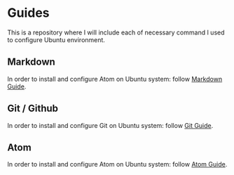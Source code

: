 # Guides
This is a repository where I will include each of necessary command I used to configure Ubuntu environment.

## Markdown
In order to install and configure Atom on Ubuntu system: follow [Markdown Guide](https://github.com/PrimerasgoMan/Guides/blob/master/Guides_Folder/Markdown.md).

## Git / Github
In order to install and configure Git on Ubuntu system: follow [Git Guide](https://github.com/PrimerasgoMan/Guides/blob/master/Guides_Folder/Git_Github.md).

## Atom
In order to install and configure Atom on Ubuntu system: follow [Atom Guide](https://github.com/PrimerasgoMan/Guides/blob/master/Guides_Folder/Atom.md).
